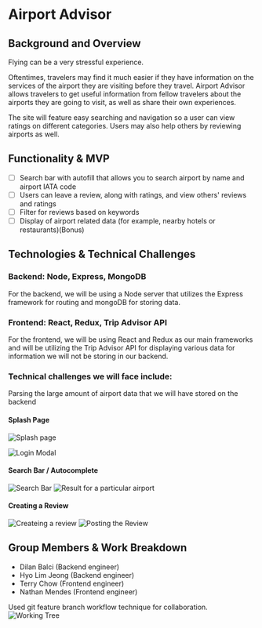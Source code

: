 # Airport Advisor


## Background and Overview

Flying can be a very stressful experience.  

Oftentimes, travelers may find it much easier if they have information on the services of the airport they are visiting before they travel. Airport Advisor allows travelers to get useful information from fellow travelers about the airports they are going to visit, as well as share their own experiences.  

The site will feature easy searching and navigation so a user can view ratings on different categories. Users may also help others by reviewing airports as well.

## Functionality & MVP

- [ ] Search bar with autofill that allows you to search airport by name and airport IATA code
- [ ] Users can leave a review, along with ratings, and view others' reviews and ratings
- [ ] Filter for reviews based on keywords
- [ ] Display of airport related data (for example, nearby hotels or restaurants)(Bonus)

## Technologies & Technical Challenges

### Backend: Node, Express, MongoDB

For the backend, we will be using a Node server that utilizes the Express framework for routing and mongoDB for storing data.

### Frontend: React, Redux, Trip Advisor API

For the frontend, we will be using React and Redux as our main frameworks and will be utilizing the Trip Advisor API for displaying various data for information we will not be storing in our backend.

### Technical challenges we will face include:

Parsing the large amount of airport data that we will have stored on the backend

#### Splash Page

![Splash page](https://user-images.githubusercontent.com/27787818/77266135-d9325680-6c5b-11ea-9671-ea499164a551.png)

![Login Modal](https://user-images.githubusercontent.com/27787818/77265945-54dfd380-6c5b-11ea-87ff-31a940f4aed4.png)

#### Search Bar / Autocomplete

![Search Bar](https://user-images.githubusercontent.com/27787818/77266002-80fb5480-6c5b-11ea-8a5c-b58497943b4d.png)
![Result for a particular airport](https://user-images.githubusercontent.com/27787818/77266021-907a9d80-6c5b-11ea-8eac-7b73deb4f9ba.png)

#### Creating a Review

![Createing a review](https://user-images.githubusercontent.com/27787818/77266065-aee09900-6c5b-11ea-8c18-f75475e225d0.png)
![Posting the Review](https://user-images.githubusercontent.com/27787818/77266512-dedc6c00-6c5c-11ea-8f58-33a5f53024c1.png)

## Group Members & Work Breakdown

- Dilan Balci (Backend engineer)
- Hyo Lim Jeong (Backend engineer)
- Terry Chow (Frontend engineer)
- Nathan Mendes (Frontend engineer)

Used git feature branch workflow technique for collaboration.
![Working Tree](https://user-images.githubusercontent.com/27787818/77266837-e8b29f00-6c5d-11ea-8a1a-6266e14c2e10.png)
